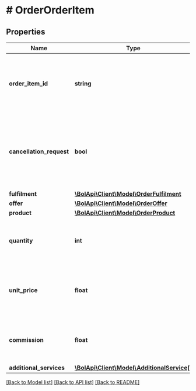 # # OrderOrderItem

## Properties

Name | Type | Description | Notes
------------ | ------------- | ------------- | -------------
**order_item_id** | **string** | The id for the order item (1 order can have multiple order items). | [optional]
**cancellation_request** | **bool** | Indicates whether the order was cancelled on request of the customer before the retailer has shipped it. | [optional]
**fulfilment** | [**\BolApi\Client\Model\OrderFulfilment**](OrderFulfilment.md) |  | [optional]
**offer** | [**\BolApi\Client\Model\OrderOffer**](OrderOffer.md) |  | [optional]
**product** | [**\BolApi\Client\Model\OrderProduct**](OrderProduct.md) |  | [optional]
**quantity** | **int** | Amount of ordered products for this order item id. | [optional]
**unit_price** | **float** | The selling price to the customer of a single unit including VAT. | [optional]
**commission** | **float** | The commission for all quantities of this order item. | [optional]
**additional_services** | [**\BolApi\Client\Model\AdditionalService[]**](AdditionalService.md) |  | [optional]

[[Back to Model list]](../../README.md#models) [[Back to API list]](../../README.md#endpoints) [[Back to README]](../../README.md)
